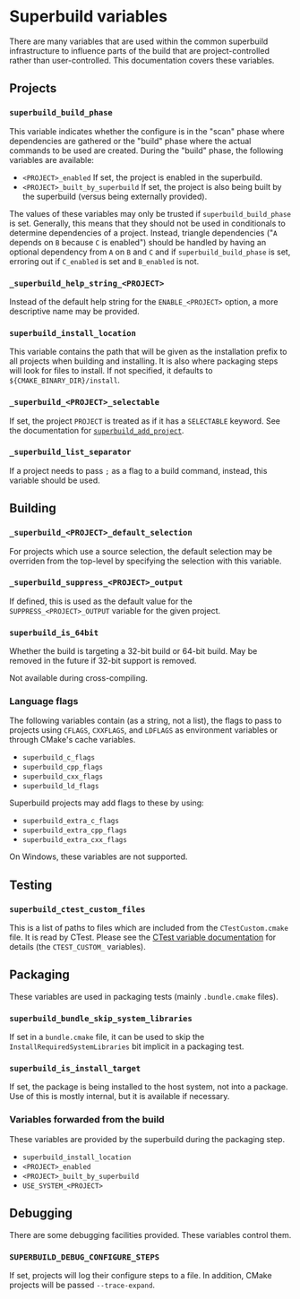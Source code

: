 # Superbuild variables

There are many variables that are used within the common superbuild
infrastructure to influence parts of the build that are project-controlled
rather than user-controlled. This documentation covers these variables.

## Projects

### `superbuild_build_phase`

This variable indicates whether the configure is in the "scan" phase where
dependencies are gathered or the "build" phase where the actual commands to be
used are created. During the "build" phase, the following variables are available:

  - `<PROJECT>_enabled` If set, the project is enabled in the superbuild.
  - `<PROJECT>_built_by_superbuild` If set, the project is also being built by
    the superbuild (versus being externally provided).

The values of these variables may only be trusted if `superbuild_build_phase`
is set. Generally, this means that they should not be used in conditionals to
determine dependencies of a project. Instead, triangle dependencies ("`A`
depends on `B` because `C` is enabled") should be handled by having an optional
dependency from `A` on `B` and `C` and if `superbuild_build_phase` is set,
erroring out if `C_enabled` is set and `B_enabled` is not.

### `_superbuild_help_string_<PROJECT>`

Instead of the default help string for the `ENABLE_<PROJECT>` option, a more
descriptive name may be provided.

### `superbuild_install_location`

This variable contains the path that will be given as the installation prefix
to all projects when building and installing. It is also where packaging steps
will look for files to install. If not specified, it defaults to
`${CMAKE_BINARY_DIR}/install`.

### `_superbuild_<PROJECT>_selectable`

If set, the project `PROJECT` is treated as if it has a `SELECTABLE` keyword.
See the documentation for [`superbuild_add_project`][superbuild_add_project].

[superbuild_add_project]: SuperbuildMacros.md#Adding-a-project-to-the-build

### `_superbuild_list_separator`

If a project needs to pass `;` as a flag to a build command, instead, this
variable should be used.

## Building

### `_superbuild_<PROJECT>_default_selection`

For projects which use a source selection, the default selection may be
overriden from the top-level by specifying the selection with this variable.

### `_superbuild_suppress_<PROJECT>_output`

If defined, this is used as the default value for the
`SUPPRESS_<PROJECT>_OUTPUT` variable for the given project.

### `superbuild_is_64bit`

Whether the build is targeting a 32-bit build or 64-bit build. May be removed
in the future if 32-bit support is removed.

Not available during cross-compiling.

### Language flags

The following variables contain (as a string, not a list), the flags to pass to
projects using `CFLAGS`, `CXXFLAGS`, and `LDFLAGS` as environment variables or
through CMake's cache variables.

  - `superbuild_c_flags`
  - `superbuild_cpp_flags`
  - `superbuild_cxx_flags`
  - `superbuild_ld_flags`

Superbuild projects may add flags to these by using:

  - `superbuild_extra_c_flags`
  - `superbuild_extra_cpp_flags`
  - `superbuild_extra_cxx_flags`

On Windows, these variables are not supported.

## Testing

### `superbuild_ctest_custom_files`

This is a list of paths to files which are included from the
`CTestCustom.cmake` file. It is read by CTest. Please see the
[CTest variable documentation][] for details (the `CTEST_CUSTOM_` variables).

[CTest variable documentation]: https://cmake.org/cmake/help/git-master/manual/cmake-variables.7.html#variables-for-ctest

## Packaging

These variables are used in packaging tests (mainly `.bundle.cmake` files).

### `superbuild_bundle_skip_system_libraries`

If set in a `bundle.cmake` file, it can be used to skip the
`InstallRequiredSystemLibraries` bit implicit in a packaging test.

### `superbuild_is_install_target`

If set, the package is being installed to the host system, not into a package.
Use of this is mostly internal, but it is available if necessary.

### Variables forwarded from the build

These variables are provided by the superbuild during the packaging step.

  - `superbuild_install_location`
  - `<PROJECT>_enabled`
  - `<PROJECT>_built_by_superbuild`
  - `USE_SYSTEM_<PROJECT>`

## Debugging

There are some debugging facilities provided. These variables control them.

### `SUPERBUILD_DEBUG_CONFIGURE_STEPS`

If set, projects will log their configure steps to a file. In addition, CMake
projects will be passed `--trace-expand`.
